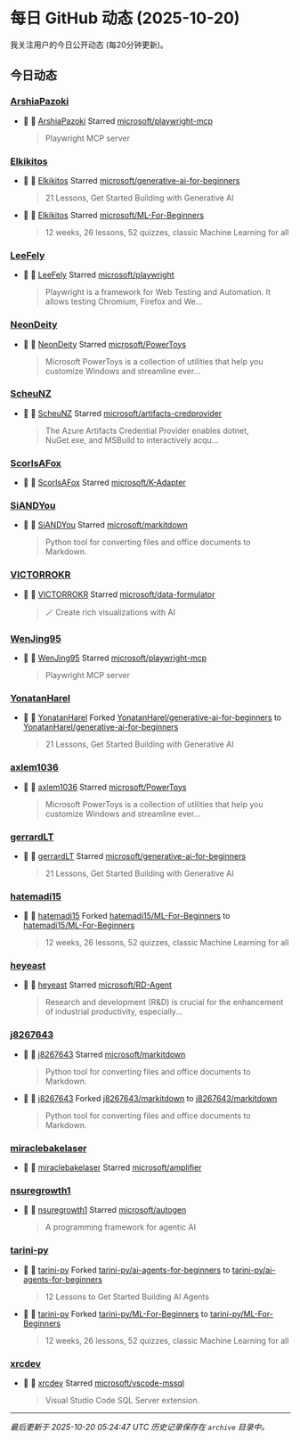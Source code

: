# 每日 GitHub 动态 (2025-10-20)

我关注用户的今日公开动态 (每20分钟更新)。

## 今日动态

### [ArshiaPazoki](https://github.com/ArshiaPazoki)
- 🌟 👤 [ArshiaPazoki](https://github.com/ArshiaPazoki) Starred [microsoft/playwright-mcp](https://github.com/microsoft/playwright-mcp)
  > Playwright MCP server

### [Elkikitos](https://github.com/Elkikitos)
- 🌟 👤 [Elkikitos](https://github.com/Elkikitos) Starred [microsoft/generative-ai-for-beginners](https://github.com/microsoft/generative-ai-for-beginners)
  > 21 Lessons, Get Started Building with Generative AI 
- 🌟 👤 [Elkikitos](https://github.com/Elkikitos) Starred [microsoft/ML-For-Beginners](https://github.com/microsoft/ML-For-Beginners)
  > 12 weeks, 26 lessons, 52 quizzes, classic Machine Learning for all

### [LeeFely](https://github.com/LeeFely)
- 🌟 👤 [LeeFely](https://github.com/LeeFely) Starred [microsoft/playwright](https://github.com/microsoft/playwright)
  > Playwright is a framework for Web Testing and Automation. It allows testing Chromium, Firefox and We...

### [NeonDeity](https://github.com/NeonDeity)
- 🌟 👤 [NeonDeity](https://github.com/NeonDeity) Starred [microsoft/PowerToys](https://github.com/microsoft/PowerToys)
  > Microsoft PowerToys is a collection of utilities that help you customize Windows and streamline ever...

### [ScheuNZ](https://github.com/ScheuNZ)
- 🌟 👤 [ScheuNZ](https://github.com/ScheuNZ) Starred [microsoft/artifacts-credprovider](https://github.com/microsoft/artifacts-credprovider)
  > The Azure Artifacts Credential Provider enables dotnet, NuGet.exe, and MSBuild to interactively acqu...

### [ScorIsAFox](https://github.com/ScorIsAFox)
- 🌟 👤 [ScorIsAFox](https://github.com/ScorIsAFox) Starred [microsoft/K-Adapter](https://github.com/microsoft/K-Adapter)

### [SiANDYou](https://github.com/SiANDYou)
- 🌟 👤 [SiANDYou](https://github.com/SiANDYou) Starred [microsoft/markitdown](https://github.com/microsoft/markitdown)
  > Python tool for converting files and office documents to Markdown.

### [VICTORROKR](https://github.com/VICTORROKR)
- 🌟 👤 [VICTORROKR](https://github.com/VICTORROKR) Starred [microsoft/data-formulator](https://github.com/microsoft/data-formulator)
  > 🪄 Create rich visualizations with AI 

### [WenJing95](https://github.com/WenJing95)
- 🌟 👤 [WenJing95](https://github.com/WenJing95) Starred [microsoft/playwright-mcp](https://github.com/microsoft/playwright-mcp)
  > Playwright MCP server

### [YonatanHarel](https://github.com/YonatanHarel)
- 🍴 👤 [YonatanHarel](https://github.com/YonatanHarel) Forked [YonatanHarel/generative-ai-for-beginners](https://github.com/YonatanHarel/generative-ai-for-beginners) to [YonatanHarel/generative-ai-for-beginners](https://github.com/YonatanHarel/generative-ai-for-beginners)
  > 21 Lessons, Get Started Building with Generative AI 

### [axlem1036](https://github.com/axlem1036)
- 🌟 👤 [axlem1036](https://github.com/axlem1036) Starred [microsoft/PowerToys](https://github.com/microsoft/PowerToys)
  > Microsoft PowerToys is a collection of utilities that help you customize Windows and streamline ever...

### [gerrardLT](https://github.com/gerrardLT)
- 🌟 👤 [gerrardLT](https://github.com/gerrardLT) Starred [microsoft/generative-ai-for-beginners](https://github.com/microsoft/generative-ai-for-beginners)
  > 21 Lessons, Get Started Building with Generative AI 

### [hatemadi15](https://github.com/hatemadi15)
- 🍴 👤 [hatemadi15](https://github.com/hatemadi15) Forked [hatemadi15/ML-For-Beginners](https://github.com/hatemadi15/ML-For-Beginners) to [hatemadi15/ML-For-Beginners](https://github.com/hatemadi15/ML-For-Beginners)
  > 12 weeks, 26 lessons, 52 quizzes, classic Machine Learning for all

### [heyeast](https://github.com/heyeast)
- 🌟 👤 [heyeast](https://github.com/heyeast) Starred [microsoft/RD-Agent](https://github.com/microsoft/RD-Agent)
  > Research and development (R&D) is crucial for the enhancement of industrial productivity, especially...

### [j8267643](https://github.com/j8267643)
- 🌟 👤 [j8267643](https://github.com/j8267643) Starred [microsoft/markitdown](https://github.com/microsoft/markitdown)
  > Python tool for converting files and office documents to Markdown.
- 🍴 👤 [j8267643](https://github.com/j8267643) Forked [j8267643/markitdown](https://github.com/j8267643/markitdown) to [j8267643/markitdown](https://github.com/j8267643/markitdown)
  > Python tool for converting files and office documents to Markdown.

### [miraclebakelaser](https://github.com/miraclebakelaser)
- 🌟 👤 [miraclebakelaser](https://github.com/miraclebakelaser) Starred [microsoft/amplifier](https://github.com/microsoft/amplifier)

### [nsuregrowth1](https://github.com/nsuregrowth1)
- 🌟 👤 [nsuregrowth1](https://github.com/nsuregrowth1) Starred [microsoft/autogen](https://github.com/microsoft/autogen)
  > A programming framework for agentic AI

### [tarini-py](https://github.com/tarini-py)
- 🍴 👤 [tarini-py](https://github.com/tarini-py) Forked [tarini-py/ai-agents-for-beginners](https://github.com/tarini-py/ai-agents-for-beginners) to [tarini-py/ai-agents-for-beginners](https://github.com/tarini-py/ai-agents-for-beginners)
  > 12 Lessons to Get Started Building AI Agents
- 🍴 👤 [tarini-py](https://github.com/tarini-py) Forked [tarini-py/ML-For-Beginners](https://github.com/tarini-py/ML-For-Beginners) to [tarini-py/ML-For-Beginners](https://github.com/tarini-py/ML-For-Beginners)
  > 12 weeks, 26 lessons, 52 quizzes, classic Machine Learning for all

### [xrcdev](https://github.com/xrcdev)
- 🌟 👤 [xrcdev](https://github.com/xrcdev) Starred [microsoft/vscode-mssql](https://github.com/microsoft/vscode-mssql)
  > Visual Studio Code SQL Server extension.


---
*最后更新于 2025-10-20 05:24:47 UTC*
*历史记录保存在 `archive` 目录中。*

